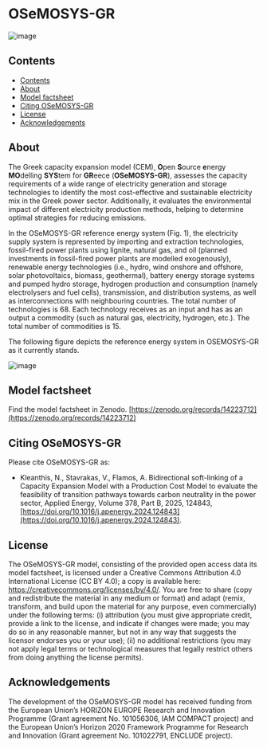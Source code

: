 # OSeMOSYS-GR
![image](https://github.com/user-attachments/assets/478f8d19-1ed4-4a6a-a923-995422440a3c)
## Contents
- [Contents](#contents)
- [About](#about)
- [Model factsheet](#model-factsheet)
- [Citing OSeMOSYS-GR](#citing-osemosys-gr)
- [License](#license)
- [Acknowledgements](#acknowledgements)
## About
The Greek capacity expansion model (CEM), **O**pen **S**ource **e**nergy **MO**delling **SYS**tem for **GR**eece (**OSeMOSYS-GR**), assesses the capacity requirements of a wide range of electricity generation and storage technologies to identify the most cost-effective and sustainable electricity mix in the Greek power sector. Additionally, it evaluates the environmental impact of different electricity production methods, helping to determine optimal strategies for reducing emissions. 

In the OSeMOSYS-GR reference energy system (Fig. 1), the electricity supply system is represented by importing and extraction technologies, fossil-fired power plants using lignite, natural gas, and oil (planned investments in fossil-fired power plants are modelled exogenously), renewable energy technologies (i.e., hydro, wind onshore and offshore, solar photovoltaics, biomass, geothermal), battery energy storage systems and pumped hydro storage, hydrogen production and consumption (namely electrolysers and fuel cells), transmission, and distribution systems, as well as interconnections with neighbouring countries. The total number of technologies is 68. Each technology receives as an input and has as an output a commodity (such as natural gas, electricity, hydrogen, etc.). The total number of commodities is 15.

The following figure depicts the reference energy system in OSEMOSYS-GR as it currently stands.

![image](https://github.com/user-attachments/assets/6ba26f30-9941-4b33-b896-3c8a0fec8bb8)

## Model factsheet
  Find the model factsheet in Zenodo. [https://zenodo.org/records/14223712](https://zenodo.org/records/14223712)
## Citing OSeMOSYS-GR
Please cite OSeMOSYS-GR as:
- Kleanthis, N., Stavrakas, V., Flamos, A. Bidirectional soft-linking of a Capacity Expansion Model with a Production Cost Model to evaluate the feasibility of transition pathways towards carbon neutrality in the power sector, Applied Energy, Volume 378, Part B, 2025, 124843, [https://doi.org/10.1016/j.apenergy.2024.124843](https://doi.org/10.1016/j.apenergy.2024.124843).
## License
The OSeMOSYS-GR model, consisting of the provided open access data its model factsheet, is licensed under a Creative Commons Attribution 4.0 International License (CC BY 4.0); a copy is available here: https://creativecommons.org/licenses/by/4.0/. You are free to share (copy and redistribute the material in any medium or format) and adapt (remix, transform, and build upon the material for any purpose, even commercially) under the following terms: (i) attribution (you must give appropriate credit, provide a link to the license, and indicate if changes were made; you may do so in any reasonable manner, but not in any way that suggests the licensor endorses you or your use); (ii) no additional restrictions (you may not apply legal terms or technological measures that legally restrict others from doing anything the license permits).
## Acknowledgements
The development of the OSeMOSYS-GR model has received funding from the European Union’s HORIZON EUROPE Research and Innovation Programme (Grant agreement No. 101056306, IAM COMPACT project) and the European Union’s Horizon 2020 Framework Programme for Research and Innovation (Grant agreement No. 101022791, ENCLUDE project).
